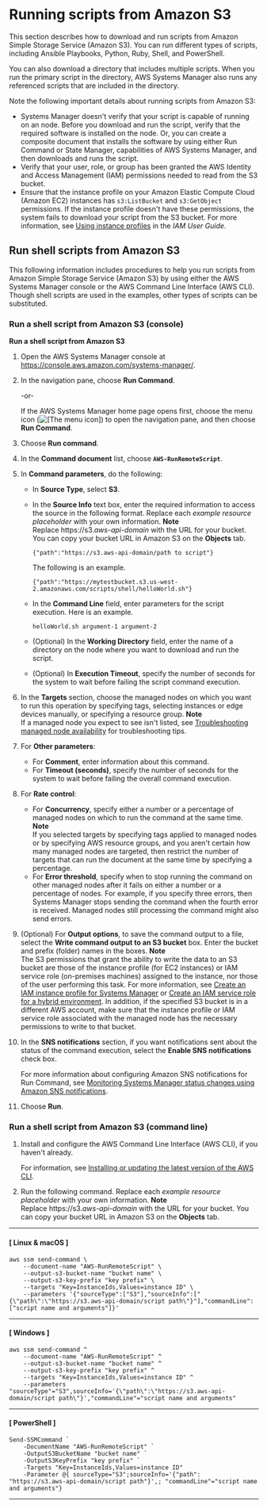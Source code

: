 # Running scripts from Amazon S3<a name="integration-s3"></a>

This section describes how to download and run scripts from Amazon Simple Storage Service \(Amazon S3\)\. You can run different types of scripts, including Ansible Playbooks, Python, Ruby, Shell, and PowerShell\. 

You can also download a directory that includes multiple scripts\. When you run the primary script in the directory, AWS Systems Manager also runs any referenced scripts that are included in the directory\. 

Note the following important details about running scripts from Amazon S3:
+ Systems Manager doesn't verify that your script is capable of running on an node\. Before you download and run the script, verify that the required software is installed on the node\. Or, you can create a composite document that installs the software by using either Run Command or State Manager, capabilities of AWS Systems Manager, and then downloads and runs the script\.
+ Verify that your user, role, or group has been granted the AWS Identity and Access Management \(IAM\) permissions needed to read from the S3 bucket\.
+ Ensure that the instance profile on your Amazon Elastic Compute Cloud \(Amazon EC2\) instances has `s3:ListBucket` and `s3:GetObject` permissions\. If the instance profile doesn't have these permissions, the system fails to download your script from the S3 bucket\. For more information, see [Using instance profiles](https://docs.aws.amazon.com/IAM/latest/UserGuide/id_roles_use_switch-role-ec2_instance-profiles.html) in the *IAM User Guide*\. 

## Run shell scripts from Amazon S3<a name="integration-s3-shell"></a>

This following information includes procedures to help you run scripts from Amazon Simple Storage Service \(Amazon S3\) by using either the AWS Systems Manager console or the AWS Command Line Interface \(AWS CLI\)\. Though shell scripts are used in the examples, other types of scripts can be substituted\.

### Run a shell script from Amazon S3 \(console\)<a name="integration-s3-ruby-console"></a>

**Run a shell script from Amazon S3**

1. Open the AWS Systems Manager console at [https://console\.aws\.amazon\.com/systems\-manager/](https://console.aws.amazon.com/systems-manager/)\.

1. In the navigation pane, choose **Run Command**\.

   \-or\-

   If the AWS Systems Manager home page opens first, choose the menu icon \(![\[The menu icon\]](http://docs.aws.amazon.com/systems-manager/latest/userguide/images/menu-icon-small.png)\) to open the navigation pane, and then choose **Run Command**\.

1. Choose **Run command**\.

1. In the **Command document** list, choose **`AWS-RunRemoteScript`**\.

1. In **Command parameters**, do the following:
   + In **Source Type**, select **S3**\. 
   + In the **Source Info** text box, enter the required information to access the source in the following format\. Replace each *example resource placeholder* with your own information\.
**Note**  
Replace https://s3\.*aws\-api\-domain* with the URL for your bucket\. You can copy your bucket URL in Amazon S3 on the **Objects** tab\.

     ```
     {"path":"https://s3.aws-api-domain/path to script"}
     ```

     The following is an example\.

     ```
     {"path":"https://mytestbucket.s3.us-west-2.amazonaws.com/scripts/shell/helloWorld.sh"}
     ```
   + In the **Command Line** field, enter parameters for the script execution\. Here is an example\.

     ```
     helloWorld.sh argument-1 argument-2
     ```
   + \(Optional\) In the **Working Directory** field, enter the name of a directory on the node where you want to download and run the script\.
   + \(Optional\) In **Execution Timeout**, specify the number of seconds for the system to wait before failing the script command execution\. 

1. In the **Targets** section, choose the managed nodes on which you want to run this operation by specifying tags, selecting instances or edge devices manually, or specifying a resource group\.
**Note**  
If a managed node you expect to see isn't listed, see [Troubleshooting managed node availability](troubleshooting-managed-instances.md) for troubleshooting tips\.

1. For **Other parameters**:
   + For **Comment**, enter information about this command\.
   + For **Timeout \(seconds\)**, specify the number of seconds for the system to wait before failing the overall command execution\. 

1. For **Rate control**:
   + For **Concurrency**, specify either a number or a percentage of managed nodes on which to run the command at the same time\.
**Note**  
If you selected targets by specifying tags applied to managed nodes or by specifying AWS resource groups, and you aren't certain how many managed nodes are targeted, then restrict the number of targets that can run the document at the same time by specifying a percentage\.
   + For **Error threshold**, specify when to stop running the command on other managed nodes after it fails on either a number or a percentage of nodes\. For example, if you specify three errors, then Systems Manager stops sending the command when the fourth error is received\. Managed nodes still processing the command might also send errors\.

1. \(Optional\) For **Output options**, to save the command output to a file, select the **Write command output to an S3 bucket** box\. Enter the bucket and prefix \(folder\) names in the boxes\.
**Note**  
The S3 permissions that grant the ability to write the data to an S3 bucket are those of the instance profile \(for EC2 instances\) or IAM service role \(on\-premises machines\) assigned to the instance, nor those of the user performing this task\. For more information, see [Create an IAM instance profile for Systems Manager](setup-instance-profile.md) or [Create an IAM service role for a hybrid environment](sysman-service-role.md)\. In addition, if the specified S3 bucket is in a different AWS account, make sure that the instance profile or IAM service role associated with the managed node has the necessary permissions to write to that bucket\.

1. In the **SNS notifications** section, if you want notifications sent about the status of the command execution, select the **Enable SNS notifications** check box\.

   For more information about configuring Amazon SNS notifications for Run Command, see [Monitoring Systems Manager status changes using Amazon SNS notifications](monitoring-sns-notifications.md)\.

1. Choose **Run**\.

### Run a shell script from Amazon S3 \(command line\)<a name="integration-s3-shell-cli"></a>

1. Install and configure the AWS Command Line Interface \(AWS CLI\), if you haven't already\.

   For information, see [Installing or updating the latest version of the AWS CLI](https://docs.aws.amazon.com/cli/latest/userguide/getting-started-install.html)\.

1. Run the following command\. Replace each *example resource placeholder* with your own information\.
**Note**  
Replace https://s3\.*aws\-api\-domain* with the URL for your bucket\. You can copy your bucket URL in Amazon S3 on the **Objects** tab\.

------
#### [ Linux & macOS ]

   ```
   aws ssm send-command \
       --document-name "AWS-RunRemoteScript" \
       --output-s3-bucket-name "bucket name" \
       --output-s3-key-prefix "key prefix" \
       --targets "Key=InstanceIds,Values=instance ID" \
       --parameters '{"sourceType":["S3"],"sourceInfo":["{\"path\":\"https://s3.aws-api-domain/script path\"}"],"commandLine":["script name and arguments"]}'
   ```

------
#### [ Windows ]

   ```
   aws ssm send-command ^
       --document-name "AWS-RunRemoteScript" ^
       --output-s3-bucket-name "bucket name" ^
       --output-s3-key-prefix "key prefix" ^
       --targets "Key=InstanceIds,Values=instance ID" ^
       --parameters "sourceType"="S3",sourceInfo='{\"path\":\"https://s3.aws-api-domain/script path\"}',"commandLine"="script name and arguments"
   ```

------
#### [ PowerShell ]

   ```
   Send-SSMCommand `
       -DocumentName "AWS-RunRemoteScript" `
       -OutputS3BucketName "bucket name" `
       -OutputS3KeyPrefix "key prefix" `
       -Targets "Key=InstanceIds,Values=instance ID"
       -Parameter @{ sourceType="S3";sourceInfo='{"path": "https://s3.aws-api-domain/script path"}',; "commandLine"="script name and arguments"}
   ```

------